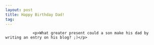 ```yaml
---
layout: post
title: Happy Birthday Dad!
tag: 
---
```



                <p>What greater present could a son make his dad by writing an entry on his blog? ;)</p>
            
